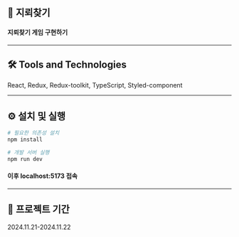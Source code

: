 ## 📝 지뢰찾기

#### 지뢰찾기 게임 구현하기

---

## 🛠️ Tools and Technologies

React, Redux, Redux-toolkit, TypeScript, Styled-component

---

## ⚙ 설치 및 실행

```bash
# 필요한 의존성 설치
npm install

# 개발 서버 실행
npm run dev
```

#### 이후 localhost:5173 접속

----
## 📅 프로젝트 기간
2024.11.21-2024.11.22
